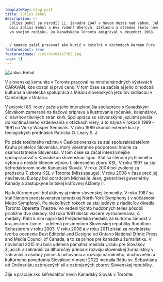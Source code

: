 ```yaml
---
templateKey: blog-post
title: Július Behul
description: >-
  Július Behul sa narodil 11. januára 1947 v Novom Meste nad Váhom. Jeho rodičmi
  boli Július Behul a Eva rodená Uherová. Základnú a strednú školu navštevoval
  vo svojom rodisku. Do kanadského Toronta emigroval v decembri 1968.


  V Kanade začal pracovať ako kurič v kotolni v obchodoch Herman Furs. Čoskoro sa presadil ako aranžér výkladov. Po sobáši žil krátko v Hamiltone, kde pracoval ako aranžér výkladov a obchodov pre spoločnosť Reit- mans. Ďalších 20 rokov pracoval ako aranžér výkladov prevažne exkluzívnych odevných obchodov a interiérový dizajnér.
featuredpost: true
featuredimage: /img/dsc01427jb2.jpg
tags: []
---
```

![Július Behul](/img/slovak2-aa.jpg "Július Behul")

V slovenskej komunite v Toronte pracoval na mnohonárodných výstavách CARAVAN, kde dostal aj prvú cenu. V tom čase sa začala aj jeho dlhodobá kultúrna a umelecká spolupráca s Misiou slovenských jezuitov sídliacou v Cambridge v Ontariu.


V polovici 80. rokov začala jeho intenzívnejšia spolupráca s Kanadským Slovákom zameraná na tlačovú prípravu a ilustrovanie ročeniek, kalendárov, či návrhov titulných strán kníh.
Spolupráca so slovenskými jezuitmi prešla do kontinuálneho vzdelávania v otázkach viery, a to najmä v rokoch 1989 – 1991 na Vicky Wasper Seminars. V roku 1989 ukončil externé kurzy teologických prednášok Patricka O. Leary S. J.


Po páde totalitného režimu v Československu sa stal spoluzakladateľom Kruhu priateľov Slovenska, ktorý všestranne podporoval hnutie za osamostatnenie Slovenska.
V tom čase sa začal intenzívnejšie spolupracovať s Kanadskou slovenskou ligou. Stal sa členom jej hlavného výboru a neskôr členom výboru I. okresného zboru KSL. V roku 1997 sa stal šéfredaktorom novín Kanadský Slovák. V roku 2004 bol zvolený za predsedu 7. zboru KSL v Toronte (Mississauge). V roku 2008 v čase pred jej návštevou Európy bol poradcom Michaëlle Jean, generálnej guvernérky Kanady a zástupkyne britskej kráľovnej Alžbety II.


Na kultúrnom poli bol aktívny aj mimo slovenskej komunity. V roku 1987 sa stal členom predstavenstva torontskej North York Symphony ( v súčasnosti Metro Sympfony). Po niekoľkých rokoch sa stal jedným z riaditeľov divadla Toronto Operetta Theatre. Vo vedení týchto hudobných telies pôsobil približne dve dekády.
Od roku 1991 dostal viaceré vyznamenania, či medaily. Patrí k nim napríklad Prezidentská medaila za kultúrnu činnosť v krajanskom živote – udelená prezidentom Slovenskej republiky Rudolfom Schusterom v roku 2003. V roku 2008 a v roku 2011 získal za novinársku tvorbu ocenenie Best Editorial and Designe od Ontario National Ethnic Press and Media Council of Canada, a to za prínos pre kanadskú žurnalistiku. V novembri 2015 mu bola udelená pamätná medaila Úradu pre Slovákov žijúcich v zahraničí za dlhoročný prínos k rozvoju slovenskej žurnalistiky v zahraničí a osobný prínos k uchovaniu a rozvoju národného, duchovného a kultúrneho povedomia Slovákov: V marci 2022 medaila Rádu sv. Sebastiána od Ordinariátu ozbrojených síl a ozbrojených zborov Slovenskej republiky.


Žije a pracuje ako šéfredaktor novín Kanadský Slovák v Toronte.